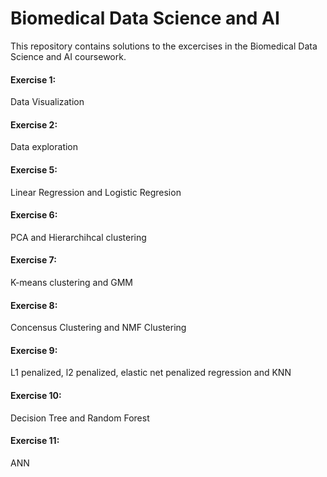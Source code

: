 # Biomedical Data Science and AI

This repository contains solutions to the excercises in the Biomedical Data Science and AI coursework.

#### Exercise 1: 
Data Visualization

#### Exercise 2: 
Data exploration

#### Exercise 5: 
Linear Regression and Logistic Regresion

#### Exercise 6: 
PCA and Hierarchihcal clustering

#### Exercise 7: 
K-means clustering and GMM

#### Exercise 8: 
Concensus Clustering and NMF Clustering

#### Exercise 9: 
L1 penalized, l2 penalized, elastic net penalized regression and KNN

#### Exercise 10: 
Decision Tree and Random Forest

#### Exercise 11: 
ANN

